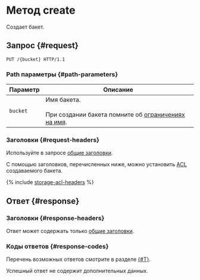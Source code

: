# Метод create

Создает бакет.


## Запрос {#request}

```
PUT /{bucket} HTTP/1.1
```

### Path параметры {#path-parameters}

Параметр | Описание
----- | -----
`bucket` | Имя бакета.<br/><br/>При создании бакета помните об [ограничениях на имя](../../../concepts/bucket.md#naming).

### Заголовки {#request-headers}
Используйте в запросе [общие заголовки](../common-request-headers.md).

С помощью заголовков, перечисленных ниже, можно установить [ACL](../../../concepts/acl.md) создаваемого бакета.

{% include [storage-acl-headers](../../../_includes_service/storage-acl-bucket-headers.md) %}

## Ответ {#response}

### Заголовки {#response-headers}

Ответ может содержать только [общие заголовки](../common-response-headers.md).

### Коды ответов {#response-codes}

Перечень возможных ответов смотрите в разделе [{#T}](../response-codes.md).

Успешный ответ не содержит дополнительных данных.

